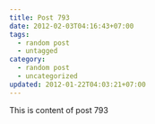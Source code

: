 ```yaml
---
title: Post 793
date: 2012-02-03T04:16:43+07:00
tags:
  - random post
  - untagged
category:
  - random post
  - uncategorized
updated: 2012-01-22T04:03:21+07:00
---
```

This is content of post 793